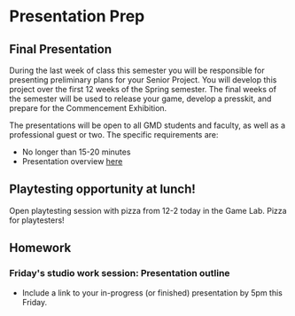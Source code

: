 # Presentation Prep

## Final Presentation
During the last week of class this semester you will be responsible for presenting preliminary plans for your Senior Project. You will develop this project over the first 12 weeks of the Spring semester. The final weeks of the semester will be used to release your game, develop a presskit, and prepare for the Commencement Exhibition.

The presentations will be open to all GMD students and faculty, as well as a professional guest or two. The specific requirements are:
- No longer than 15-20 minutes
- Presentation overview [here](https://docs.google.com/document/d/1NJWvzIDqOcx5uJN-Dao_o_kbynMimJoMNArbSHjEI7U/edit?usp=sharing)

## Playtesting opportunity at lunch!
Open playtesting session with pizza from 12-2 today in the Game Lab. Pizza for playtesters!

## Homework

### Friday's studio work session: Presentation outline
- Include a link to your in-progress (or finished) presentation by 5pm this Friday.